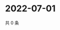 # 2022-07-01

共 0 条

<!-- BEGIN WEIBO -->
<!-- 最后更新时间 Fri Jul 01 2022 07:15:22 GMT+0800 (China Standard Time) -->

<!-- END WEIBO -->
